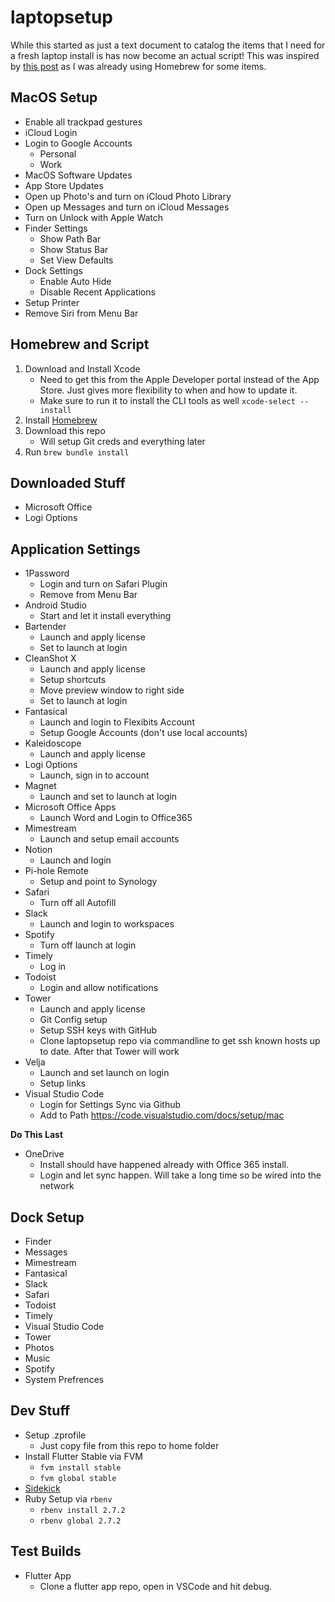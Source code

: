 # laptopsetup

While this started as just a text document to catalog the items that I need for a fresh laptop install is has now become an actual script! This was inspired by [this post](https://www.caseyliss.com/2019/10/8/brew-bundle) as I was already using Homebrew for some items.

## MacOS Setup

* Enable all trackpad gestures
* iCloud Login
* Login to Google Accounts
   * Personal
   * Work
* MacOS Software Updates
* App Store Updates
* Open up Photo's and turn on iCloud Photo Library
* Open up Messages and turn on iCloud Messages
* Turn on Unlock with Apple Watch
* Finder Settings
   * Show Path Bar
   * Show Status Bar
   * Set View Defaults
* Dock Settings
   * Enable Auto Hide
   * Disable Recent Applications
* Setup Printer
* Remove Siri from Menu Bar

## Homebrew and Script

1. Download and Install Xcode
   * Need to get this from the Apple Developer portal instead of the App Store. Just gives more flexibility to when and how to update it. 
   * Make sure to run it to install the CLI tools as well `xcode-select --install`
1. Install [Homebrew](https://brew.sh)
1. Download this repo
   * Will setup Git creds and everything later
1. Run `brew bundle install`

## Downloaded Stuff

* Microsoft Office
* Logi Options
   
## Application Settings

* 1Password
   * Login and turn on Safari Plugin
   * Remove from Menu Bar
* Android Studio
   * Start and let it install everything
* Bartender
   * Launch and apply license
   * Set to launch at login
* CleanShot X
   * Launch and apply license
   * Setup shortcuts
   * Move preview window to right side 
   * Set to launch at login
* Fantasical
   * Launch and login to Flexibits Account
   * Setup Google Accounts (don't use local accounts) 
* Kaleidoscope
   * Launch and apply license
* Logi Options
   * Launch, sign in to account
* Magnet
   * Launch and set to launch at login
* Microsoft Office Apps
   * Launch Word and Login to Office365
* Mimestream
   * Launch and setup email accounts
* Notion
   * Launch and login
* Pi-hole Remote
   * Setup and point to Synology
* Safari
   * Turn off all Autofill
* Slack
   * Launch and login to workspaces
* Spotify
   * Turn off launch at login
* Timely
   * Log in
* Todoist
   * Login and allow notifications
* Tower
   * Launch and apply license
   * Git Config setup
   * Setup SSH keys with GitHub
   * Clone laptopsetup repo via commandline to get ssh known hosts up to date. After that Tower will work
* Velja
   * Launch and set launch on login
   * Setup links
* Visual Studio Code
   * Login for Settings Sync via Github
   * Add to Path https://code.visualstudio.com/docs/setup/mac
   
**Do This Last**
* OneDrive
   * Install should have happened already with Office 365 install.
   * Login and let sync happen. Will take a long time so be wired into the network

## Dock Setup

* Finder
* Messages
* Mimestream
* Fantasical
* Slack
* Safari
* Todoist
* Timely
* Visual Studio Code
* Tower
* Photos
* Music
* Spotify
* System Prefrences

## Dev Stuff

* Setup .zprofile
   * Just copy file from this repo to home folder
* Install Flutter Stable via FVM
   * `fvm install stable`
   * `fvm global stable`
* [Sidekick](https://github.com/fluttertools/sidekick)
* Ruby Setup via `rbenv`
   * `rbenv install 2.7.2`
   * `rbenv global 2.7.2`

## Test Builds
* Flutter App
   * Clone a flutter app repo, open in VSCode and hit debug.
